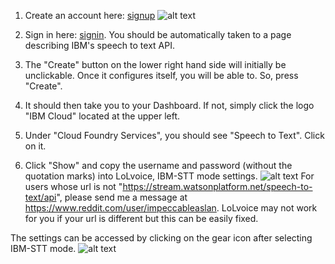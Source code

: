 1. Create an account here: [signup](https://console.bluemix.net/registration/?target=%2Fcatalog%2Fservices%2Fspeech-to-text%3FhideTours%3Dtrue%26-_-Watson%2BCore_Watson%2BCore%2B-%2BPlatform-_-WW_WW-_-wdc-ref%26-_-Watson%2BCore_Watson%2BCore%2B-%2BPlatform-_-WW_WW-_-wdc-ref%26cm_mmca1%3D000000OF%26cm_mmca2%3D10000409&cm_mc_uid=99138951242315297549410&cm_mc_sid_50200000=42778731533448248875&cm_mc_sid_52640000=30373961533448248877)
![alt text](https://raw.githubusercontent.com/impeccableaslan/LoLvoice/master/createIBMaccountguide/Capture.PNG)

2. Sign in here: [signin](https://idaas.iam.ibm.com/idaas/mtfim/sps/authsvc?PolicyId=urn:ibm:security:authentication:asf:basicldapuser). You should be automatically taken to a page describing IBM's speech to text API.

3. The "Create" button on the lower right hand side will initially be unclickable. Once it configures itself, you will be able to. So, press "Create".

4. It should then take you to your Dashboard. If not, simply click the logo "IBM Cloud" located at the upper left.

5. Under "Cloud Foundry Services", you should see "Speech to Text". Click on it.

6. Click "Show" and copy the username and password (without the quotation marks) into LoLvoice, IBM-STT mode settings.
![alt text](https://raw.githubusercontent.com/impeccableaslan/LoLvoice/master/createIBMaccountguide/Capture3.PNG)
For users whose url is not "https://stream.watsonplatform.net/speech-to-text/api", please send me a message at https://www.reddit.com/user/impeccableaslan. LoLvoice may not work for you if your url is different but this can be easily fixed.

The settings can be accessed by clicking on the gear icon after selecting IBM-STT mode.
![alt text](https://raw.githubusercontent.com/impeccableaslan/LoLvoice/master/createIBMaccountguide/Capture4.PNG)

